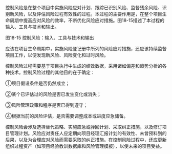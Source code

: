 
控制风险是在整个项目中实施风险应对计划、跟踪已识别风险、监督残余风险、识别新风险，以及评估风险过程有效性的过程。本过程的主要作用是，在整个项目生命周期中提高应对风险的效率，不断优化风险应对措施。图18-15描述了本过程的输入、工具与技术和输出。

图18-15 控制风险：输入、工具与技术和输出

应该在项目生命周期中，实施风险登记册中所列的风险应对措施，还应该持续监督项目工作，以便发现新风险、风险变化和过时风险。

控制风险过程需要基于项目执行中生成的绩效数据，采用诸如偏差和趋势分析的各种技术。控制风险过程的其他目的在于确定：

①项目假设条件是否仍然成立；

②某个已评估过的风险是否已发生变化或消失；

③风险管理政策和程序是否已得到遵守；

④根据当前的风险评估，是否需要调整成本或进度应急储备。

控制风险会涉及选择替代策略、实施应急或弹回计划、采取纠正措施，以及修订项目管理计划。风险应对责任人应定期向项目经理汇报计划的有效性、未曾预料到的后果，以及为合理应对风险而需要采取的纠正措施。在控制风险过程中，还应更新组织过程资产（如项目经验教训数据库和风险管理模板），以使未来的项目受益。
